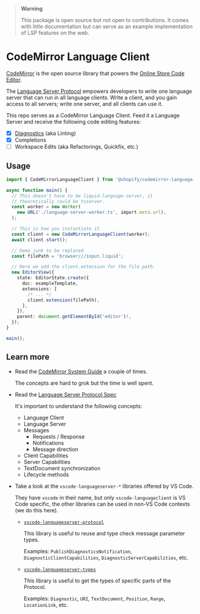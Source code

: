 > **Warning**
>
> This package is open source but not open to contributions. It comes with little documentation but can serve as an example implementation of LSP features on the web.

# CodeMirror Language Client

[CodeMirror](https://codemirror.net/) is the open source library that powers the [Online Store Code Editor](https://shopify.dev/docs/themes/tools/code-editor).

The [Language Server Protocol](https://microsoft.github.io/language-server-protocol/specifications/lsp/3.17/specification/) empowers developers to write one language server that can run in all language clients. Write a client, and you gain access to all servers; write one server, and all clients can use it.

This repo serves as a CodeMirror Language Client. Feed it a Language Server and receive the following code editing features:

- [x] [Diagnostics]() (aka Linting)
- [x] Completions
- [ ] Workspace Edits (aka Refactorings, Quickfix, etc.)

## Usage

```typescript
import { CodeMirrorLanguageClient } from '@shopify/codemirror-language-client';

async function main() {
  // This doesn't have to be liquid-language-server, it
  // theoretically could be tsserver.
  const worker = new Worker(
    new URL('./language-server-worker.ts', import.meta.url),
  );

  // This is how you instantiate it
  const client = new CodeMirrorLanguageClient(worker);
  await client.start();

  // Demo junk to be replaced
  const filePath = 'browser///input.liquid';

  // Here we add the client.extension for the file path.
  new EditorView({
    state: EditorState.create({
      doc: exampleTemplate,
      extensions: [
        /* ... */
        client.extension(filePath),
      ],
    }),
    parent: document.getElementById('editor')!,
  });
}

main();
```

## Learn more

- Read the [CodeMirror System Guide](https://codemirror.net/docs/guide/) a couple of times.

  The concepts are hard to grok but the time is well spent.

- Read the [Language Server Protocol Spec](https://microsoft.github.io/language-server-protocol/specifications/lsp/3.17/specification/)

  It's important to understand the following concepts:

    - Language Client
    - Language Server
    - Messages
      - Requests / Response
      - Notifications
      - Message direction
    - Client Capabilities
    - Server Capabilities
    - TextDocument synchronization
    - Lifecycle methods

-  Take a look at the `vscode-languageserver-*` libraries offered by VS Code.

   They have `vscode` in their name, but only `vscode-languageclient` is VS Code specific, the other libraries can be used in non-VS Code contexts (we do this here).

   -  [`vscode-languageserver-protocol`](https://github.com/microsoft/vscode-languageserver-node/tree/main/protocol)

      This library is useful to reuse and type check message parameter types.

      Examples: `PublishDiagnosticsNotification`, `DiagnosticClientCapabilities`, `DiagnosticServerCapabilities`, etc.

   -  [`vscode-languageserver-types`](https://github.com/microsoft/vscode-languageserver-node/tree/main/types)

      This library is useful to get the types of specific parts of the Protocol. 

      Examples: `Diagnostic`, `URI`, `TextDocument`, `Position`, `Range`, `LocationLink`, etc.

